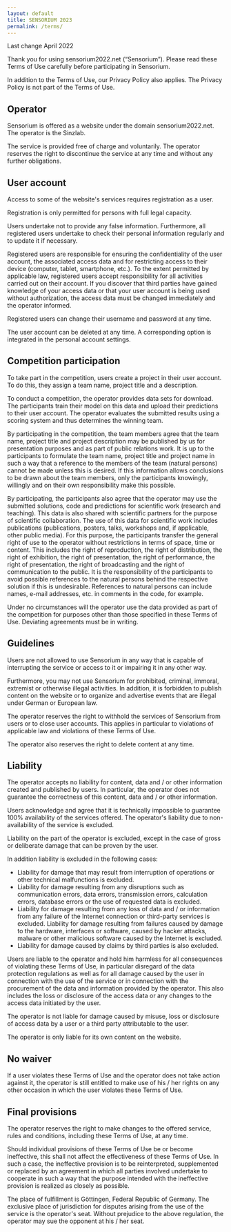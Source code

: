```yaml
---
layout: default
title: SENSORIUM 2023
permalink: /terms/
---
```


Last change April 2022

Thank you for using sensorium2022.net (“Sensorium”). Please read these Terms of Use carefully before participating in Sensorium.

In addition to the Terms of Use, our Privacy Policy also applies. The Privacy Policy is not part of the Terms of Use.

## Operator

Sensorium is offered as a website under the domain sensorium2022.net. The operator is the Sinzlab.

The service is provided free of charge and voluntarily. The operator reserves the right to discontinue the service at any time and without any further obligations.

## User account

Access to some of the website's services requires registration as a user.

Registration is only permitted for persons with full legal capacity.

Users undertake not to provide any false information. Furthermore, all registered users undertake to check their personal information regularly and to update it if necessary.

Registered users are responsible for ensuring the confidentiality of the user account, the associated access data and for restricting access to their device (computer, tablet, smartphone, etc.). To the extent permitted by applicable law, registered users accept responsibility for all activities carried out on their account. If you discover that third parties have gained knowledge of your access data or that your user account is being used without authorization, the access data must be changed immediately and the operator informed.

Registered users can change their username and password at any time.

The user account can be deleted at any time. A corresponding option is integrated in the personal account settings.

## Competition participation

To take part in the competition, users create a project in their user account. To do this, they assign a team name, project title and a description.

To conduct a competition, the operator provides data sets for download. The participants train their model on this data and upload their predictions to their user account. The operator evaluates the submitted results using a scoring system and thus determines the winning team.

By participating in the competition, the team members agree that the team name, project title and project description may be published by us for presentation purposes and as part of public relations work. It is up to the participants to formulate the team name, project title and project name in such a way that a reference to the members of the team (natural persons) cannot be made unless this is desired. If this information allows conclusions to be drawn about the team members, only the participants knowingly, willingly and on their own responsibility make this possible.

By participating, the participants also agree that the operator may use the submitted solutions, code and predictions for scientific work (research and teaching). This data is also shared with scientific partners for the purpose of scientific collaboration. The use of this data for scientific work includes publications (publications, posters, talks, workshops and, if applicable, other public media). For this purpose, the participants transfer the general right of use to the operator without restrictions in terms of space, time or content. This includes the right of reproduction, the right of distribution, the right of exhibition, the right of presentation, the right of performance, the right of presentation, the right of broadcasting and the right of communication to the public. It is the responsibility of the participants to avoid possible references to the natural persons behind the respective solution if this is undesirable. References to natural persons can include names, e-mail addresses, etc. in comments in the code, for example.

Under no circumstances will the operator use the data provided as part of the competition for purposes other than those specified in these Terms of Use. Deviating agreements must be in writing.

## Guidelines

Users are not allowed to use Sensorium in any way that is capable of interrupting the service or access to it or impairing it in any other way.

Furthermore, you may not use Sensorium for prohibited, criminal, immoral, extremist or otherwise illegal activities. In addition, it is forbidden to publish content on the website or to organize and advertise events that are illegal under German or European law.

The operator reserves the right to withhold the services of Sensorium from users or to close user accounts. This applies in particular to violations of applicable law and violations of these Terms of Use.

The operator also reserves the right to delete content at any time.

## Liability

The operator accepts no liability for content, data and / or other information created and published by users. In particular, the operator does not guarantee the correctness of this content, data and / or other information.

Users acknowledge and agree that it is technically impossible to guarantee 100% availability of the services offered. The operator's liability due to non-availability of the service is excluded.

Liability on the part of the operator is excluded, except in the case of gross or deliberate damage that can be proven by the user.

In addition liability is excluded in the following cases:

* Liability for damage that may result from interruption of operations or other technical malfunctions is excluded.
* Liability for damage resulting from any disruptions such as communication errors, data errors, transmission errors, calculation errors, database errors or the use of requested data is excluded.
* Liability for damage resulting from any loss of data and / or information from any failure of the Internet connection or third-party services is excluded.
Liability for damage resulting from failures caused by damage to the hardware, interfaces or software, caused by hacker attacks, malware or other malicious software caused by the Internet is excluded.
* Liability for damage caused by claims by third parties is also excluded.

Users are liable to the operator and hold him harmless for all consequences of violating these Terms of Use, in particular disregard of the data protection regulations as well as for all damage caused by the user in connection with the use of the service or in connection with the procurement of the data and information provided by the operator. This also includes the loss or disclosure of the access data or any changes to the access data initiated by the user.

The operator is not liable for damage caused by misuse, loss or disclosure of access data by a user or a third party attributable to the user.

The operator is only liable for its own content on the website.

## No waiver

If a user violates these Terms of Use and the operator does not take action against it, the operator is still entitled to make use of his / her rights on any other occasion in which the user violates these Terms of Use.

## Final provisions

The operator reserves the right to make changes to the offered service, rules and conditions, including these Terms of Use, at any time.

Should individual provisions of these Terms of Use be or become ineffective, this shall not affect the effectiveness of these Terms of Use. In such a case, the ineffective provision is to be reinterpreted, supplemented or replaced by an agreement in which all parties involved undertake to cooperate in such a way that the purpose intended with the ineffective provision is realized as closely as possible.

The place of fulfillment is Göttingen, Federal Republic of Germany. The exclusive place of jurisdiction for disputes arising from the use of the service is the operator's seat. Without prejudice to the above regulation, the operator may sue the opponent at his / her seat.